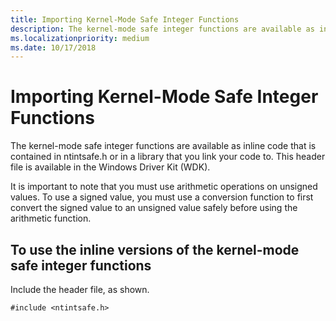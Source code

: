 ```yaml
---
title: Importing Kernel-Mode Safe Integer Functions
description: The kernel-mode safe integer functions are available as inline code that is contained in ntintsafe.h or in a library that you link your code to.
ms.localizationpriority: medium
ms.date: 10/17/2018
---
```


# Importing Kernel-Mode Safe Integer Functions


The kernel-mode safe integer functions are available as inline code that is contained in ntintsafe.h or in a library that you link your code to. This header file is available in the Windows Driver Kit (WDK).

It is important to note that you must use arithmetic operations on unsigned values. To use a signed value, you must use a conversion function to first convert the signed value to an unsigned value safely before using the arithmetic function.

## To use the inline versions of the kernel-mode safe integer functions


Include the header file, as shown.

```ManagedCPlusPlus
#include <ntintsafe.h>
```

 

 




